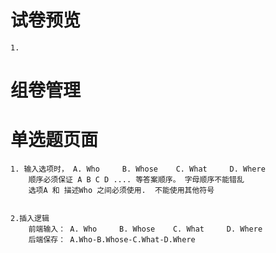 

#  试卷预览
    1.
    
    
    
#  组卷管理




#  单选题页面
    1. 输入选项时， A. Who     B. Whose    C. What     D. Where 
        顺序必须保证 A B C D .... 等答案顺序。 字母顺序不能错乱
        选项A 和 描述Who 之间必须使用.  不能使用其他符号
        
        
    2.插入逻辑 
        前端输入： A. Who     B. Whose    C. What     D. Where
        后端保存： A.Who-B.Whose-C.What-D.Where
    
    
                 
